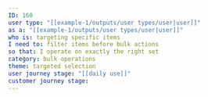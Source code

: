 ```yaml
---
ID: 160
user type: "[[example-1/outputs/user types/user|user]]"
as a: "[[example-1/outputs/user types/user|user]]"
who is: targeting specific items
I need to: filter items before bulk actions
so that: I operate on exactly the right set
category: bulk operations
theme: targeted selection
user journey stage: "[[daily use]]"
customer journey stage:
---
```

